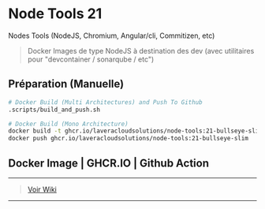 # Node Tools 21

Nodes Tools (NodeJS, Chromium, Angular/cli, Commitizen, etc)

> Docker Images de type NodeJS à destination des dev (avec utilitaires pour "devcontainer / sonarqube / etc")

## Préparation (Manuelle)

```bash
# Docker Build (Multi Architectures) and Push To Github
.scripts/build_and_push.sh

# Docker Build (Mono Architecture)
docker build -t ghcr.io/laveracloudsolutions/node-tools:21-bullseye-slim .
docker push ghcr.io/laveracloudsolutions/node-tools:21-bullseye-slim
```

## Docker Image | GHCR.IO | Github Action
___
> [Voir Wiki](https://dev.azure.com/petrolavera/ArchitectureApplicative/_wiki/wikis/Architecture%20applicative/340/Images-Docker-(-GitHub))
___
